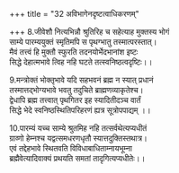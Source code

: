 +++
title = "32 अविभागेनदृष्टत्वाधिकरणम्"

+++
8.जीवेशौ नित्यभिन्नौ श्रुतिरिह च सहेत्याह मुक्तस्य भोगं  
साम्ये पारम्ययुक्तं स्मृतिमपि स पृथग्भातु तस्मात्परस्तात्।  
मैवं तत्त्वं हि मुक्तौ स्फुरति तदनयोर्भेदभानांश इष्टः  
सिद्धे देहात्मभावे त्विह नहि घटते तत्स्वनिष्ठत्वदृष्टिः।।

9.मन्त्रोक्तं भोक्तृभावे यदि सहभवनं ब्रह्म न स्यात् प्रधानं  
तस्मात्तद्भोग्यभावे भवतु तदुचिते ब्राह्मणव्याकृतेश्च।  
द्वेधापि ब्रह्म तत्त्वात् पृथगितर इह स्यादितीदञ्च वार्तं  
सिद्धे भेदे स्वनिष्ठस्थितिपरिहरणं ह्यत्र सूत्रोपपाद्यम् ।।

10.पारम्यं यच्च साम्ये श्रुतमिह नहि तत्सर्वथेत्यप्यधीतं  
ग्राव्णो हेम्नश्च यद्वत्समधरणधृतौ स्यात्तदुक्तिस्तथात्र।  
एवं तद्देहभावे स्थितवति विविधाबाधिताम्नायभूम्ना  
ब्रह्मैवेत्यादिवाक्यं प्रथयति समतां तादृगित्यप्यधीतेः।।